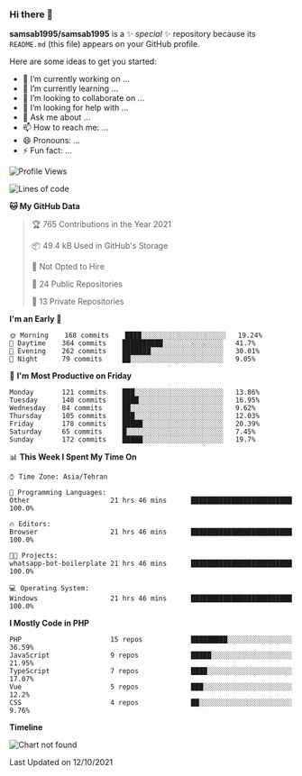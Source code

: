 ### Hi there 👋

**samsab1995/samsab1995** is a ✨ _special_ ✨ repository because its `README.md` (this file) appears on your GitHub profile.

Here are some ideas to get you started:

- 🔭 I’m currently working on ...
- 🌱 I’m currently learning ...
- 👯 I’m looking to collaborate on ...
- 🤔 I’m looking for help with ...
- 💬 Ask me about ...
- 📫 How to reach me: ...
- 😄 Pronouns: ...
- ⚡ Fun fact: ...

<!--START_SECTION:waka-->
![Profile Views](http://img.shields.io/badge/Profile%20Views-0-blue)

![Lines of code](https://img.shields.io/badge/From%20Hello%20World%20I%27ve%20Written-850545%20lines%20of%20code-blue)

**🐱 My GitHub Data** 

> 🏆 765 Contributions in the Year 2021
 > 
> 📦 49.4 kB Used in GitHub's Storage 
 > 
> 🚫 Not Opted to Hire
 > 
> 📜 24 Public Repositories 
 > 
> 🔑 13 Private Repositories  
 > 
**I'm an Early 🐤** 

```text
🌞 Morning    168 commits    ████░░░░░░░░░░░░░░░░░░░░░   19.24% 
🌆 Daytime    364 commits    ██████████░░░░░░░░░░░░░░░   41.7% 
🌃 Evening    262 commits    ███████░░░░░░░░░░░░░░░░░░   30.01% 
🌙 Night      79 commits     ██░░░░░░░░░░░░░░░░░░░░░░░   9.05%

```
📅 **I'm Most Productive on Friday** 

```text
Monday       121 commits    ███░░░░░░░░░░░░░░░░░░░░░░   13.86% 
Tuesday      148 commits    ████░░░░░░░░░░░░░░░░░░░░░   16.95% 
Wednesday    84 commits     ██░░░░░░░░░░░░░░░░░░░░░░░   9.62% 
Thursday     105 commits    ███░░░░░░░░░░░░░░░░░░░░░░   12.03% 
Friday       178 commits    █████░░░░░░░░░░░░░░░░░░░░   20.39% 
Saturday     65 commits     █░░░░░░░░░░░░░░░░░░░░░░░░   7.45% 
Sunday       172 commits    █████░░░░░░░░░░░░░░░░░░░░   19.7%

```


📊 **This Week I Spent My Time On** 

```text
⌚︎ Time Zone: Asia/Tehran

💬 Programming Languages: 
Other                    21 hrs 46 mins      █████████████████████████   100.0%

🔥 Editors: 
Browser                  21 hrs 46 mins      █████████████████████████   100.0%

🐱‍💻 Projects: 
whatsapp-bot-boilerplate 21 hrs 46 mins      █████████████████████████   100.0%

💻 Operating System: 
Windows                  21 hrs 46 mins      █████████████████████████   100.0%

```

**I Mostly Code in PHP** 

```text
PHP                      15 repos            █████████░░░░░░░░░░░░░░░░   36.59% 
JavaScript               9 repos             █████░░░░░░░░░░░░░░░░░░░░   21.95% 
TypeScript               7 repos             ████░░░░░░░░░░░░░░░░░░░░░   17.07% 
Vue                      5 repos             ███░░░░░░░░░░░░░░░░░░░░░░   12.2% 
CSS                      4 repos             ██░░░░░░░░░░░░░░░░░░░░░░░   9.76%

```


**Timeline**

![Chart not found](https://raw.githubusercontent.com/samsab1995/samsab1995/main/charts/bar_graph.png) 


 Last Updated on 12/10/2021
<!--END_SECTION:waka-->
